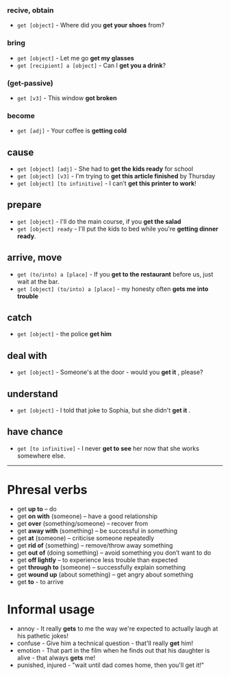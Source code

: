 ### recive, obtain
- `get [object]` - Where did you **get your shoes** from?

### bring
- `get [object]` - Let me go **get my glasses**
- `get [recipient] a [object]` - Can I **get you a drink**?

### (get-passive)
- `get [v3]` - This window **got broken**

### become
- `get [adj]` - Your coffee is **getting cold**

## cause 
- `get [object] [adj]` - She had to **get the kids ready** for school
- `get [object] [v3]` - I'm trying to **get this article finished** by Thursday
- `get [object] [to infinitive]` - I can’t **get this printer to work**!

## prepare
- `get [object]` - I'll do the main course, if you **get the salad**
- `get [object] ready` - I'll put the kids to bed while you're **getting dinner ready**.

## arrive, move
- `get (to/into) a [place]` - If you **get to the restaurant** before us, just wait at the bar.
- `get [object] (to/into) a [place]` - my honesty often **gets me into trouble**

## catch
- `get [object]` - the police **get him**

## deal with 
- `get [object]` - Someone's at the door - would you **get it** , please?

## understand
- `get [object]` - I told that joke to Sophia, but she didn't **get it** .

## have chance
- `get [to infinitive]` - I never **get to see** her now that she works somewhere else.

___

# Phresal verbs
- get **up to** – do
- get **on with** (someone) – have a good relationship
- get **over** (something/someone)  –  recover from
- get **away with** (something)  – be successful in something
- get **at** (someone) – criticise someone repeatedly
- get **rid of** (something)  –  remove/throw away something
- get **out of** (doing something) – avoid something you don’t want to do
- get **off lightly** – to experience less trouble than expected
- get **through to** (someone) – successfully explain something
- get **wound up** (about something) –  get angry about something
- get **to** - to arrive


# Informal usage 

- annoy - It really **gets** to me the way we're expected to actually laugh at his pathetic jokes!
- confuse - Give him a technical question - that'll really **get** him!
- emotion - That part in the film when he finds out that his daughter is alive - that always **gets** me!
- punished, injured - "wait until dad comes home, then you'll get it!"
